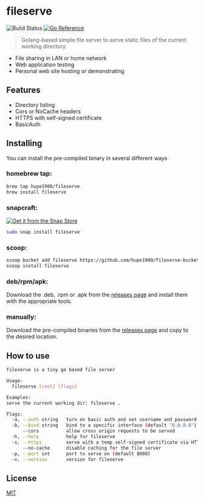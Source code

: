 # fileserve
![Build Status](https://github.com/hupe1980/fileserve/workflows/build/badge.svg) 
[![Go Reference](https://pkg.go.dev/badge/github.com/hupe1980/fileserve.svg)](https://pkg.go.dev/github.com/hupe1980/fileserve)
> Golang-based simple file server to serve static files of the current working directory
- File sharing in LAN or home network
- Web application testing
- Personal web site hosting or demonstrating

## Features
- Directory listing
- Cors or NoCache headers
- HTTPS with self-signed certificate
- BasicAuth

## Installing
You can install the pre-compiled binary in several different ways

### homebrew tap:
```bash
brew tap hupe1980/fileserve
brew install fileserve
```

### snapcraft:
[![Get it from the Snap Store](https://snapcraft.io/static/images/badges/en/snap-store-black.svg)](https://snapcraft.io/fileserve)
```bash
sudo snap install fileserve
```

### scoop:
```bash
scoop bucket add fileserve https://github.com/hupe1980/fileserve-bucket.git
scoop install fileserve
```

### deb/rpm/apk:

Download the .deb, .rpm or .apk from the [releases page](https://github.com/hupe1980/fileserve/releases) and install them with the appropriate tools.

### manually:
Download the pre-compiled binaries from the [releases page](https://github.com/hupe1980/fileserve/releases) and copy to the desired location.

## How to use
```bash
fileserve is a tiny go based file server

Usage:
  fileserve [root] [flags]

Examples:
serve the current working dir: fileserve .

Flags:
  -a, --auth string   turn on basic auth and set username and password (separate by colon)
  -b, --bind string   bind to a specific interface (default "0.0.0.0")
      --cors          allow cross origin requests to be served
  -h, --help          help for fileserve
  -s, --https         serve with a temp self-signed certificate via HTTPS
      --no-cache      disable caching for the file server
  -p, --port int      port to serve on (default 8000)
  -v, --version       version for fileserve
```

## License
[MIT](LICENCE)
